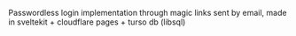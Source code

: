Passwordless login implementation through magic links sent by email, made in sveltekit + cloudflare pages + turso db (libsql)
